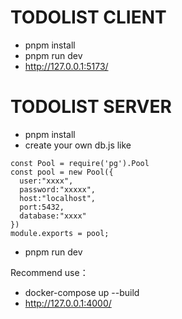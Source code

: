 # TODOLIST CLIENT

+ pnpm install
+ pnpm run dev
+ http://127.0.0.1:5173/

# TODOLIST SERVER
+ pnpm install
+ create your own db.js like 
```
const Pool = require('pg').Pool
const pool = new Pool({
  user:"xxxx",
  password:"xxxxx",
  host:"localhost",
  port:5432,
  database:"xxxx"
})
module.exports = pool;
```
+ pnpm run dev


Recommend use：
 + docker-compose up --build
 + http://127.0.0.1:4000/
